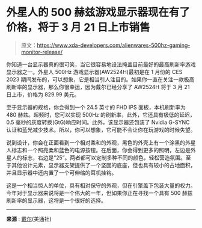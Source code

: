 # 外星人的 500 赫兹游戏显示器现在有了价格，将于 3 月 21 日上市销售

> 原文：<https://www.xda-developers.com/alienwares-500hz-gaming-monitor-release/>

你知道一台显示器真的很可笑，当它很容易地设法掩盖目前最好的最高刷新率游戏显示器之一。外星人 500Hz 游戏显示器(AW2524H)最初是在 1 月份的 CES 2023 期间发布的，可以想象，它是相当引人注目的。如果你一直在关注一款极高刷新率的显示器，那么你很幸运，因为戴尔已经分享了 AW2524H 将于 3 月 21 日上市，价格为 829.99 美元。

至于显示器的规格，你会得到一个 24.5 英寸的 FHD IPS 面板，本机刷新率为 480 赫兹。超频时，您可以实现 500Hz 的刷新率，此外，它还具有极低的延迟，0.5 毫秒的灰度转换(GtG)响应时间。此外，该显示器还包装了 Nvidia G-SYNC 认证和蓝光减少技术。所以，你可以想象，它可能不会让你在玩游戏的时候失望。

说到设计，你会在正面看到一个相对柔和的外观，黑色的外壳上有一个涂黑的外星人标志和一个照亮柔和蓝色的电源按钮。在后面，你会得到更多的照明，左边是外星人的标志，右边是“25”。两者都可以定制多种不同的颜色，轻松营造氛围。至于其他设计元素，显示器支架提供了一个坚固的底座，但也具有较小的占地面积，并且显示器中还内置了一个可伸缩的耳机挂钩。

这是一个相当惊人的单位，具有相对保守的外观，但在引擎盖下包装大量的权力。今年对于显示器来说将是一个伟大的一年，但如果你正在寻找一个具有 500 赫兹刷新率的显示器，这将是一个很好的选择。

* * *

**来源** : [戴尔](https://www.prnewswire.com/news-releases/alienware-unveils-major-expansion-to-augment-its-growing-peripheral-ecosystem-301760237.html)(美通社)